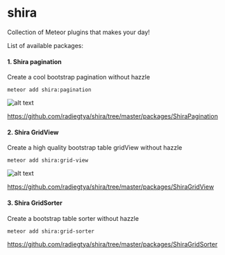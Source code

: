 # shira
Collection of Meteor plugins that makes your day!

List of available packages:

#### 1. Shira pagination

Create a cool bootstrap pagination without hazzle

```
meteor add shira:pagination
```

![alt text](http://content.screencast.com/users/Radiegtya/folders/Jing/media/3cf895ba-4988-4832-9671-1e49056bea9c/00000393.png)

https://github.com/radiegtya/shira/tree/master/packages/ShiraPagination

#### 2. Shira GridView

Create a high quality bootstrap table gridView without hazzle

```
meteor add shira:grid-view
```

![alt text](http://content.screencast.com/users/Radiegtya/folders/Jing/media/c0e42349-709d-4802-ba71-96e02a5531b3/00000398.png)

https://github.com/radiegtya/shira/tree/master/packages/ShiraGridView

#### 3. Shira GridSorter

Create a bootstrap table  sorter without hazzle

```
meteor add shira:grid-sorter
```

https://github.com/radiegtya/shira/tree/master/packages/ShiraGridSorter

